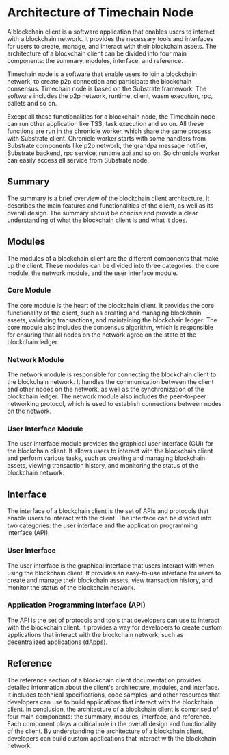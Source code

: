 # Architecture of Timechain Node
 A blockchain client is a software application that enables users to interact with a blockchain network. It provides the necessary tools and interfaces for users to create, manage, and interact with their blockchain assets. The architecture of a blockchain client can be divided into four main components: the summary, modules, interface, and reference.

 Timechain node is a software that enable users to join a blockchain network, to create p2p connection and participate the blockchain consensus. Timechain node is based on the Substrate framework. The software includes the p2p network, runtime, client, wasm execution, rpc, pallets and so on.

 Except all these functionalities for a blockchain node, the Timechain node can run other application like TSS, task execution and so on. All these functions are run in the chronicle worker, which share the same process with Substrate client. Chronicle worker starts with some handlers from Substrate components like p2p network, the grandpa message notifier, Substrate backend, rpc service, runtime api and so on.  So chronicle worker can easily access all service from Substrate node.
 
 ## Summary
 The summary is a brief overview of the blockchain client architecture. It describes the main features and functionalities of the client, as well as its overall design. The summary should be concise and provide a clear understanding of what the blockchain client is and what it does.
 ## Modules
 The modules of a blockchain client are the different components that make up the client. These modules can be divided into three categories: the core module, the network module, and the user interface module.
 ### Core Module
 The core module is the heart of the blockchain client. It provides the core functionality of the client, such as creating and managing blockchain assets, validating transactions, and maintaining the blockchain ledger. The core module also includes the consensus algorithm, which is responsible for ensuring that all nodes on the network agree on the state of the blockchain ledger.
 ### Network Module
 The network module is responsible for connecting the blockchain client to the blockchain network. It handles the communication between the client and other nodes on the network, as well as the synchronization of the blockchain ledger. The network module also includes the peer-to-peer networking protocol, which is used to establish connections between nodes on the network.
 ### User Interface Module
 The user interface module provides the graphical user interface (GUI) for the blockchain client. It allows users to interact with the blockchain client and perform various tasks, such as creating and managing blockchain assets, viewing transaction history, and monitoring the status of the blockchain network.
 ## Interface
 The interface of a blockchain client is the set of APIs and protocols that enable users to interact with the client. The interface can be divided into two categories: the user interface and the application programming interface (API).
 ### User Interface
 The user interface is the graphical interface that users interact with when using the blockchain client. It provides an easy-to-use interface for users to create and manage their blockchain assets, view transaction history, and monitor the status of the blockchain network.
 ### Application Programming Interface (API)
 The API is the set of protocols and tools that developers can use to interact with the blockchain client. It provides a way for developers to create custom applications that interact with the blockchain network, such as decentralized applications (dApps).
 ## Reference
 The reference section of a blockchain client documentation provides detailed information about the client's architecture, modules, and interface. It includes technical specifications, code samples, and other resources that developers can use to build applications that interact with the blockchain client.
 In conclusion, the architecture of a blockchain client is comprised of four main components: the summary, modules, interface, and reference. Each component plays a critical role in the overall design and functionality of the client. By understanding the architecture of a blockchain client, developers can build custom applications that interact with the blockchain network.